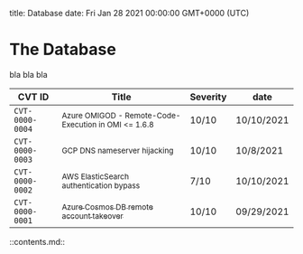 title: Database
date: Fri Jan 28 2021 00:00:00 GMT+0000 (UTC)

The Database
=========

bla bla bla 


| CVT ID | Title | Severity | date |
| ----- | --- | --- | --- |
| `CVT-0000-0004` | <sub>Azure OMIGOD - Remote-Code-Execution in OMI <= 1.6.8</sub> | 10/10 | 10/10/2021 | 
| `CVT-0000-0003` | <sub>GCP DNS nameserver hijacking</sub> | 10/10 | 10/8/2021 | 
| `CVT-0000-0002` | <sub>AWS ElasticSearch authentication bypass</sub> | 7/10 | 10/10/2021 | 
| `CVT-0000-0001` | [<sub>Azure Cosmos DB remote account takeover</sub>](database/cvt-000-0001.md) | 10/10 | 09/29/2021 | 


::contents.md::
